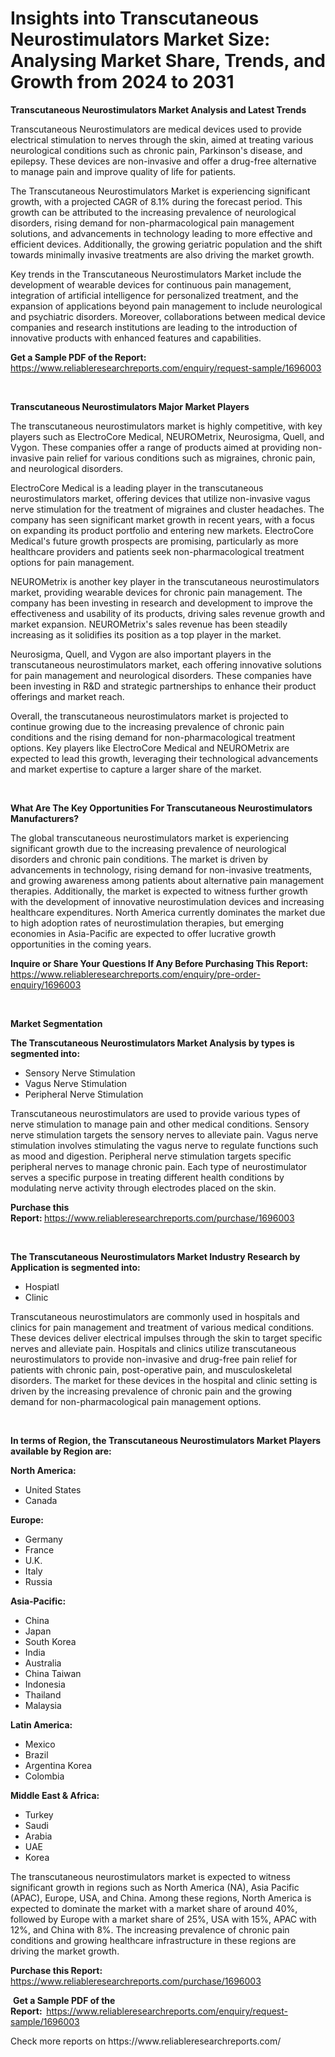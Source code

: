 <p><h1>Insights into Transcutaneous Neurostimulators Market Size: Analysing Market Share, Trends, and Growth from 2024 to 2031</h1></p><p><strong>Transcutaneous Neurostimulators Market Analysis and Latest Trends</strong></p>
<p><p>Transcutaneous Neurostimulators are medical devices used to provide electrical stimulation to nerves through the skin, aimed at treating various neurological conditions such as chronic pain, Parkinson's disease, and epilepsy. These devices are non-invasive and offer a drug-free alternative to manage pain and improve quality of life for patients.</p><p>The Transcutaneous Neurostimulators Market is experiencing significant growth, with a projected CAGR of 8.1% during the forecast period. This growth can be attributed to the increasing prevalence of neurological disorders, rising demand for non-pharmacological pain management solutions, and advancements in technology leading to more effective and efficient devices. Additionally, the growing geriatric population and the shift towards minimally invasive treatments are also driving the market growth.</p><p>Key trends in the Transcutaneous Neurostimulators Market include the development of wearable devices for continuous pain management, integration of artificial intelligence for personalized treatment, and the expansion of applications beyond pain management to include neurological and psychiatric disorders. Moreover, collaborations between medical device companies and research institutions are leading to the introduction of innovative products with enhanced features and capabilities.</p></p>
<p><strong>Get a Sample PDF of the Report:&nbsp;</strong> <a href="https://www.reliableresearchreports.com/enquiry/request-sample/1696003">https://www.reliableresearchreports.com/enquiry/request-sample/1696003</a></p>
<p>&nbsp;</p>
<p><strong>Transcutaneous Neurostimulators Major Market Players</strong></p>
<p><p>The transcutaneous neurostimulators market is highly competitive, with key players such as ElectroCore Medical, NEUROMetrix, Neurosigma, Quell, and Vygon. These companies offer a range of products aimed at providing non-invasive pain relief for various conditions such as migraines, chronic pain, and neurological disorders.</p><p>ElectroCore Medical is a leading player in the transcutaneous neurostimulators market, offering devices that utilize non-invasive vagus nerve stimulation for the treatment of migraines and cluster headaches. The company has seen significant market growth in recent years, with a focus on expanding its product portfolio and entering new markets. ElectroCore Medical's future growth prospects are promising, particularly as more healthcare providers and patients seek non-pharmacological treatment options for pain management.</p><p>NEUROMetrix is another key player in the transcutaneous neurostimulators market, providing wearable devices for chronic pain management. The company has been investing in research and development to improve the effectiveness and usability of its products, driving sales revenue growth and market expansion. NEUROMetrix's sales revenue has been steadily increasing as it solidifies its position as a top player in the market.</p><p>Neurosigma, Quell, and Vygon are also important players in the transcutaneous neurostimulators market, each offering innovative solutions for pain management and neurological disorders. These companies have been investing in R&D and strategic partnerships to enhance their product offerings and market reach.</p><p>Overall, the transcutaneous neurostimulators market is projected to continue growing due to the increasing prevalence of chronic pain conditions and the rising demand for non-pharmacological treatment options. Key players like ElectroCore Medical and NEUROMetrix are expected to lead this growth, leveraging their technological advancements and market expertise to capture a larger share of the market.</p></p>
<p>&nbsp;</p>
<p><strong>What Are The Key Opportunities For Transcutaneous Neurostimulators Manufacturers?</strong></p>
<p><p>The global transcutaneous neurostimulators market is experiencing significant growth due to the increasing prevalence of neurological disorders and chronic pain conditions. The market is driven by advancements in technology, rising demand for non-invasive treatments, and growing awareness among patients about alternative pain management therapies. Additionally, the market is expected to witness further growth with the development of innovative neurostimulation devices and increasing healthcare expenditures. North America currently dominates the market due to high adoption rates of neurostimulation therapies, but emerging economies in Asia-Pacific are expected to offer lucrative growth opportunities in the coming years.</p></p>
<p><strong>Inquire or Share Your Questions If Any Before Purchasing This Report:</strong> <a href="https://www.reliableresearchreports.com/enquiry/pre-order-enquiry/1696003">https://www.reliableresearchreports.com/enquiry/pre-order-enquiry/1696003</a></p>
<p>&nbsp;</p>
<p><strong>Market Segmentation</strong></p>
<p><strong>The Transcutaneous Neurostimulators Market Analysis by types is segmented into:</strong></p>
<p><ul><li>Sensory Nerve Stimulation</li><li>Vagus Nerve Stimulation</li><li>Peripheral Nerve Stimulation</li></ul></p>
<p><p>Transcutaneous neurostimulators are used to provide various types of nerve stimulation to manage pain and other medical conditions. Sensory nerve stimulation targets the sensory nerves to alleviate pain. Vagus nerve stimulation involves stimulating the vagus nerve to regulate functions such as mood and digestion. Peripheral nerve stimulation targets specific peripheral nerves to manage chronic pain. Each type of neurostimulator serves a specific purpose in treating different health conditions by modulating nerve activity through electrodes placed on the skin.</p></p>
<p><strong>Purchase this Report:&nbsp;</strong><a href="https://www.reliableresearchreports.com/purchase/1696003">https://www.reliableresearchreports.com/purchase/1696003</a></p>
<p>&nbsp;</p>
<p><strong>The Transcutaneous Neurostimulators Market Industry Research by Application is segmented into:</strong></p>
<p><ul><li>Hospiatl</li><li>Clinic</li></ul></p>
<p><p>Transcutaneous neurostimulators are commonly used in hospitals and clinics for pain management and treatment of various medical conditions. These devices deliver electrical impulses through the skin to target specific nerves and alleviate pain. Hospitals and clinics utilize transcutaneous neurostimulators to provide non-invasive and drug-free pain relief for patients with chronic pain, post-operative pain, and musculoskeletal disorders. The market for these devices in the hospital and clinic setting is driven by the increasing prevalence of chronic pain and the growing demand for non-pharmacological pain management options.</p></p>
<p>&nbsp;</p>
<p><strong>In terms of Region, the Transcutaneous Neurostimulators Market Players available by Region are:</strong></p>
<p>
    <p> <strong> North America: </strong>
        <ul>
            <li>United States</li>
            <li>Canada</li>
        </ul>
        </p> 
    <p> <strong> Europe: </strong>
        <ul>
            <li>Germany</li>
            <li>France</li>
            <li>U.K.</li>
            <li>Italy</li>
            <li>Russia</li>
        </ul>
        </p> 
    <p> <strong> Asia-Pacific: </strong>
        <ul>
            <li>China</li>
            <li>Japan</li>
            <li>South Korea</li>
            <li>India</li>
            <li>Australia</li>
            <li>China Taiwan</li>
            <li>Indonesia</li>
            <li>Thailand</li>
            <li>Malaysia</li>
        </ul>
        </p> 
    <p> <strong> Latin America: </strong>
        <ul>
            <li>Mexico</li>
            <li>Brazil</li>
            <li>Argentina Korea</li>
            <li>Colombia</li>
        </ul>
        </p> 
    <p> <strong> Middle East & Africa: </strong>
        <ul>
            <li>Turkey</li>
            <li>Saudi</li>
            <li>Arabia</li>
            <li>UAE</li>
            <li>Korea</li>
        </ul>
    </p>
    </p>
<p><p>The transcutaneous neurostimulators market is expected to witness significant growth in regions such as North America (NA), Asia Pacific (APAC), Europe, USA, and China. Among these regions, North America is expected to dominate the market with a market share of around 40%, followed by Europe with a market share of 25%, USA with 15%, APAC with 12%, and China with 8%. The increasing prevalence of chronic pain conditions and growing healthcare infrastructure in these regions are driving the market growth.</p></p>
<p><strong>Purchase this Report: </strong><a href="https://www.reliableresearchreports.com/purchase/1696003">https://www.reliableresearchreports.com/purchase/1696003</a></p>
<p>&nbsp;<strong>Get a Sample PDF of the Report:&nbsp;&nbsp;</strong><a href="https://www.reliableresearchreports.com/enquiry/request-sample/1696003">https://www.reliableresearchreports.com/enquiry/request-sample/1696003</a></p>
<p><strong></strong></p>
<p>Check more reports on https://www.reliableresearchreports.com/</p>